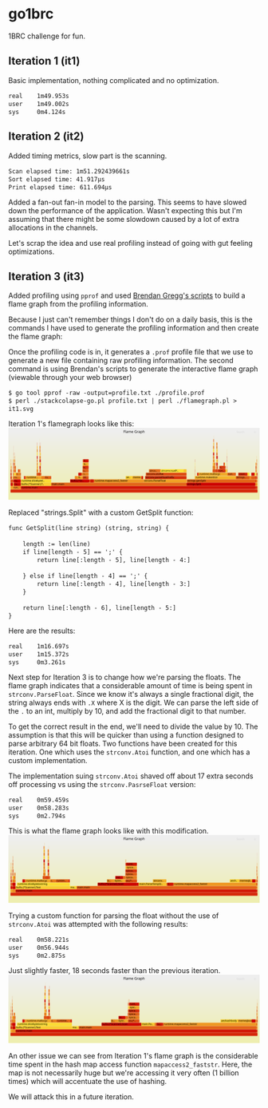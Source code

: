 # go1brc
1BRC challenge for fun.

## Iteration 1 (it1)
Basic implementation, nothing complicated and no optimization.

```
real    1m49.953s
user    1m49.002s
sys     0m4.124s
```

## Iteration 2 (it2)
Added timing metrics, slow part is the scanning.
```
Scan elapsed time: 1m51.292439661s
Sort elapsed time: 41.917µs
Print elapsed time: 611.694µs
```

Added a fan-out fan-in model to the parsing. This seems to have slowed down the performance of the application.
Wasn't expecting this but I'm assuming that there might be some slowdown caused by a lot of extra allocations in the
channels.

Let's scrap the idea and use real profiling instead of going with gut feeling optimizations.


## Iteration 3 (it3)
Added profiling using `pprof` and used [Brendan Gregg's scripts](https://github.com/brendangregg/FlameGraph) to build a
flame graph from the profiling information.

Because I just can't remember things I don't do on a daily basis, this is the commands I have used to generate the 
profiling information and then create the flame graph:

Once the profiling code is in, it generates a `.prof` profile file that we use to generate a new file containing raw
profiling information. The second command is using Brendan's scripts to generate the interactive flame graph (viewable
through your web browser)
```
$ go tool pprof -raw -output=profile.txt ./profile.prof
$ perl ./stackcolapse-go.pl profile.txt | perl ./flamegraph.pl > it1.svg
```

Iteration 1's flamegraph looks
like this:
![Iteration 1 flame graph](/profiling/it1.svg)

Replaced "strings.Split" with a custom GetSplit function:
```
func GetSplit(line string) (string, string) {

	length := len(line)
	if line[length - 5] == ';' {
		return line[:length - 5], line[length - 4:]

	} else if line[length - 4] == ';' {
		return line[:length - 4], line[length - 3:]
	}

	return line[:length - 6], line[length - 5:]
}
```
Here are the results:
```
real    1m16.697s
user    1m15.372s
sys     0m3.261s
```

Next step for Iteration 3 is to change how we're parsing the floats. The flame graph indicates that a considerable 
amount of time is being spent in `strconv.ParseFloat`. Since we know it's always a single fractional digit, the string 
always ends with `.X` where X is the digit. We can parse the left side of the `.` to an int, multiply by 10, and add
the fractional digit to that number.

To get the correct result in the end, we'll need to divide the value by 10. The assumption is that this will be quicker
than using a function designed to parse arbitrary 64 bit floats. Two functions have been created for this iteration.
One which uses the `strconv.Atoi` function, and one which has a custom implementation.

The implementation suing `strconv.Atoi` shaved off about 17 extra seconds off processing vs using the
`strconv.PasrseFloat` version:
```
real    0m59.459s
user    0m58.283s
sys     0m2.794s
```

This is what the flame graph looks like with this modification.
![Iteration 3-2 flame graph](/profiling/it3-2.svg)

Trying a custom function for parsing the float without the use of `strconv.Atoi` was attempted with the following
results:
```
real    0m58.221s
user    0m56.944s
sys     0m2.875s
```
Just slightly faster, 18 seconds faster than the previous iteration.
![Iteration 3-3 flame graph](/profiling/it3-3.svg)

An other issue we can see from Iteration 1's flame graph is the considerable time spent in the hash map access function
`mapaccess2_faststr`. Here, the map is not necessarily huge but we're accessing it very often (1 billion times) which
will accentuate the use of hashing.

We will attack this in a future iteration.
